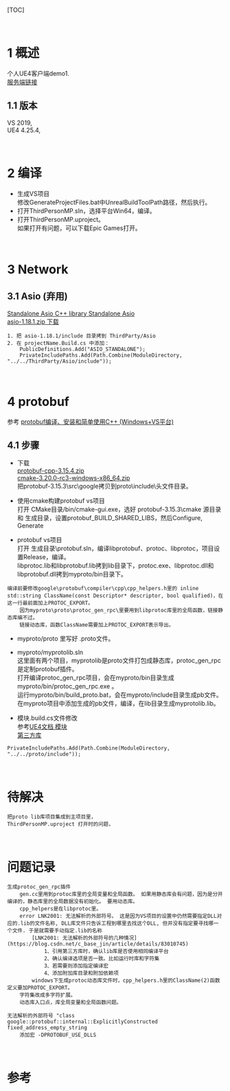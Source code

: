 [TOC]

<br />

# 1 概述
个人UE4客户端demo1.  
[服务端链接]()  

## 1.1 版本
VS 2019,  
UE4 4.25.4,  


<br />

# 2 编译  
* 生成VS项目  
修改GenerateProjectFiles.bat中UnrealBuildToolPath路径，然后执行。  
* 打开ThirdPersonMP.sln，选择平台Win64，编译。  
* 打开ThirdPersonMP.uproject。  
如果打开有问题，可以下载Epic Games打开。  


<br />

# 3 Network
## 3.1 Asio (弃用)  
[Standalone Asio C++ library Standalone Asio](http://think-async.com/Asio/AsioStandalone)  
[asio-1.18.1.zip 下载](https://udomain.dl.sourceforge.net/project/asio/asio/1.18.1%20%28Stable%29/asio-1.18.1.zip)  
```
1. 把 asio-1.18.1/include 目录拷到 ThirdParty/Asio  
2. 在 projectName.Build.cs 中添加：  
    PublicDefinitions.Add("ASIO_STANDALONE");  
    PrivateIncludePaths.Add(Path.Combine(ModuleDirectory, "../../ThirdParty/Asio/include"));  
```


<br />

# 4 protobuf
参考 [protobuf编译、安装和简单使用C++ (Windows+VS平台)](https://www.cnblogs.com/WindSun/p/12543066.html)  

## 4.1 步骤
* 下载  
[protobuf-cpp-3.15.4.zip](https://github.com/protocolbuffers/protobuf/releases/download/v3.15.4/protobuf-cpp-3.15.4.zip)  
[cmake-3.20.0-rc3-windows-x86_64.zip](https://github.com/Kitware/CMake/releases/download/v3.20.0-rc3/cmake-3.20.0-rc3-windows-x86_64.zip)  
把protobuf-3.15.3\src\google拷贝到proto\include\头文件目录。  

* 使用cmake构建protobuf vs项目  
打开 CMake目录/bin/cmake-gui.exe，选好 protobuf-3.15.3\cmake 源目录 和 生成目录，设置protobuf_BUILD_SHARED_LIBS，然后Configure, Generate  

* protobuf vs项目  
打开 生成目录\protobuf.sln，编译libprotobuf、protoc、libprotoc，项目设置Release，编译。  
libprotoc.lib和libprotobuf.lib拷到lib目录下，protoc.exe、libprotoc.dll和libprotobuf.dll拷到myproto/bin目录下。  
```
编译前要修改google\protobuf\compiler\cpp\cpp_helpers.h里的 inline std::string ClassName(const Descriptor* descriptor, bool qualified)，在这一行最前面加上PROTOC_EXPORT。    
    因为myproto\proto\protoc_gen_rpc\里要用到libprotoc库里的全局函数，链接静态库编不过。  
    链接动态库，函数ClassName需要加上PROTOC_EXPORT表示导出。  
```

* myproto/proto 里写好 .proto文件。  

* myproto/myprotolib.sln  
这里面有两个项目，myprotolib是proto文件打包成静态库，protoc_gen_rpc是定制protobuf插件。  
打开编译protoc_gen_rpc项目，会在myproto/bin目录生成myproto/bin/protoc_gen_rpc.exe 。  
运行myproto/bin/build_proto.bat，会在myproto/include目录生成pb文件。  
在myproto项目中添加生成的pb文件，编译，在lib目录生成myprotolib.lib。  

* 模块.build.cs文件修改  
参考[UE4文档 模块](https://docs.unrealengine.com/zh-CN/ProductionPipelines/BuildTools/UnrealBuildTool/ModuleFiles/index.html)  
[第三方库](https://docs.unrealengine.com/zh-CN/ProductionPipelines/BuildTools/UnrealBuildTool/ThirdPartyLibraries/index.html)  
```
PrivateIncludePaths.Add(Path.Combine(ModuleDirectory, "../../proto/include"));
```


<br />

# 待解决
```
把proto lib库项目集成到主项目里，  
ThirdPersonMP.uproject 打开时的问题，   

```


<br />

# 问题记录
```
生成protoc_gen_rpc插件
    gen.cc里用到protoc库里的全局变量和全局函数。 如果用静态库会有问题，因为是分开编译的，静态库里的全局数据没有初始化。 要用动态库。   
    cpp_helpers是在libprotoc里。   
    error LNK2001: 无法解析的外部符号。 这是因为VS项目的设置中仍然需要指定DLL对应的.lib的文件名称, DLL库文件只告诉工程到哪里去找这个DLL, 但并没有指定要寻找哪一个文件. 于是就需要手动指定.lib的名称
        [LNK2001: 无法解析的外部符号的几种情况](https://blog.csdn.net/c_base_jin/article/details/83010745)  
            1、引用第三方库时，确认lib库是否使用相同编译平台
            2、确认编译选项是否一致。比如运行时库和字符集
            3、若需要则添加指定编译宏
            4、添加附加库目录和附加依赖项
        windows下生成protoc动态库文件时，cpp_helpers.h里的ClassName(2)函数定义要加PROTOC_EXPORT。  
    字符集改成多字符扩展。  
    动态库入口点，库全局变量和全局函数问题。  

无法解析的外部符号 "class google::protobuf::internal::ExplicitlyConstructed fixed_address_empty_string
    添加宏 -DPROTOBUF_USE_DLLS  
```


<br />

# 参考


